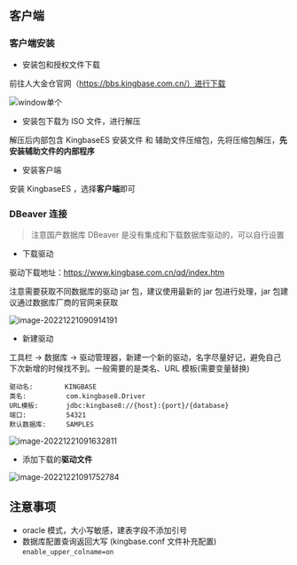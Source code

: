 ## 客户端

### 客户端安装

- 安装包和授权文件下载

前往人大金仓官网（https://bbs.kingbase.com.cn/）进行下载

![window单个](https://img-note.langyastudio.com/202212212022310.png?x-oss-process=style/watermark)

- 安装包下载为 ISO 文件，进行解压

解压后内部包含 KingbaseES 安装文件 和 辅助文件压缩包，先将压缩包解压，**先安装辅助文件的内部程序**

- 安装客户端

安装 KingbaseES ，选择**客户端**即可



### DBeaver 连接

> 注意国产数据库 DBeaver 是没有集成和下载数据库驱动的，可以自行设置

- 下载驱动

驱动下载地址：https://www.kingbase.com.cn/qd/index.htm

注意需要获取不同数据库的驱动 jar 包，建议使用最新的 jar 包进行处理，jar 包建议通过数据库厂商的官网来获取

![image-20221221090914191](https://img-note.langyastudio.com/202212210909888.png?x-oss-process=style/watermark)



- 新建驱动

工具栏 -> 数据库 -> 驱动管理器，新建一个新的驱动，名字尽量好记，避免自己下次新增的时候找不到。一般需要的是类名、URL 模板(需要变量替换) 

```
驱动名:        KINGBASE
类名:          com.kingbase8.Driver
URL模板:       jdbc:kingbase8://{host}:{port}/{database}
端口:          54321
默认数据库:     SAMPLES
```

![image-20221221091632811](https://img-note.langyastudio.com/202212210916889.png?x-oss-process=style/watermark)

- 添加下载的**驱动文件**

![image-20221221091752784](https://img-note.langyastudio.com/202212210917832.png?x-oss-process=style/watermark)



## 注意事项

- oracle 模式，大小写敏感，建表字段不添加引号
- 数据库配置查询返回大写 (kingbase.conf 文件补充配置)  `enable_upper_colname=on`
